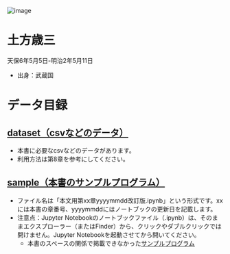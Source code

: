 ![image](https://user-images.githubusercontent.com/39984084/236602333-fc09a6f8-bb71-4411-893f-d1bc781881af.png)
# 土方歳三
天保6年5月5日-明治2年5月11日
- 出身：武蔵国




# データ目録
## [dataset（csvなどのデータ）](https://github.com/oyo-k/book/tree/master/dataset)
- 本書に必要なcsvなどのデータがあります。
- 利用方法は第8章を参考にしてください。
## [sample（本書のサンプルプログラム）](https://github.com/oyo-k/book/tree/master/sample)
- ファイル名は「本文用第xx章yyyymmdd改訂版.ipynb」という形式です。xxには本書の章番号、yyyymmddにはノートブックの更新日を記載します。
- 注意点：Jupyter Notebookのノートブックファイル（.ipynb）は、そのままエクスプローラー（またはFinder）から、クリックやダブルクリックでは開けません。Jupyter Notebookを起動させてから開いてください。
  - 本書のスペースの関係で掲載できなかった[サンプルプログラム](https://github.com/oyo-k/book/tree/master/sample_answers)
